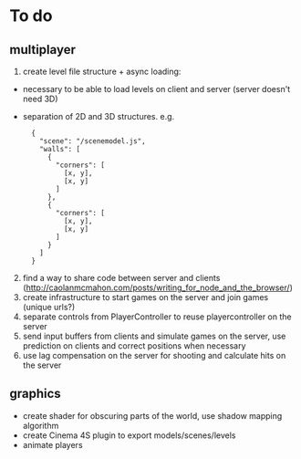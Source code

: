 # To do

## multiplayer

1. create level file structure + async loading:
  * necessary to be able to load levels on client and server (server doesn't need 3D)
  * separation of 2D and 3D structures. e.g.

          {
            "scene": "/scenemodel.js",
            "walls": [
              {
                "corners": [
                  [x, y],
                  [x, y]
                ]
              },
              {
                "corners": [
                  [x, y],
                  [x, y]
                ]
              }
            ]
          }

2. find a way to share code between server and clients (http://caolanmcmahon.com/posts/writing_for_node_and_the_browser/)
3. create infrastructure to start games on the server and join games (unique urls?)
4. separate controls from PlayerController to reuse playercontroller on the server
5. send input buffers from clients and simulate games on the server, use prediction on clients and correct positions when necessary
6. use lag compensation on the server for shooting and calculate hits on the server

## graphics

* create shader for obscuring parts of the world, use shadow mapping algorithm
* create Cinema 4S plugin to export models/scenes/levels
* animate players